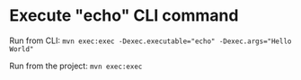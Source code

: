 # Execute "echo" CLI command

Run from CLI: `mvn exec:exec -Dexec.executable="echo" -Dexec.args="Hello World"`

Run from the project: `mvn exec:exec`